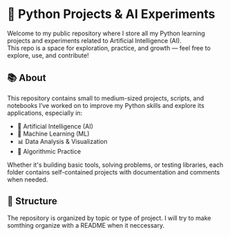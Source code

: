 # 🐍 Python Projects & AI Experiments

Welcome to my public repository where I store all my Python learning projects and experiments related to Artificial Intelligence (AI).  
This repo is a space for exploration, practice, and growth — feel free to explore, use, and contribute!

## 📚 About

This repository contains small to medium-sized projects, scripts, and notebooks I’ve worked on to improve my Python skills and explore its applications, especially in:

- 🧠 Artificial Intelligence (AI)
- 🤖 Machine Learning (ML)
- 📊 Data Analysis & Visualization
- 🧪 Algorithmic Practice

Whether it's building basic tools, solving problems, or testing libraries, each folder contains self-contained projects with documentation and comments when needed.

## 🧱 Structure

The repository is organized by topic or type of project. 
I will try to make somthing organize with a README when it neccessary.

